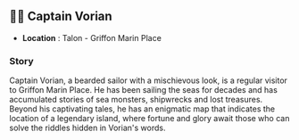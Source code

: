 ## 👨‍🌾 Captain Vorian

- **Location** : Talon - Griffon Marin Place

### Story

Captain Vorian, a bearded sailor with a mischievous look, is a regular visitor to Griffon Marin Place. He has been sailing the seas for decades and has accumulated stories of sea monsters, shipwrecks and lost treasures. Beyond his captivating tales, he has an enigmatic map that indicates the location of a legendary island, where fortune and glory await those who can solve the riddles hidden in Vorian's words.